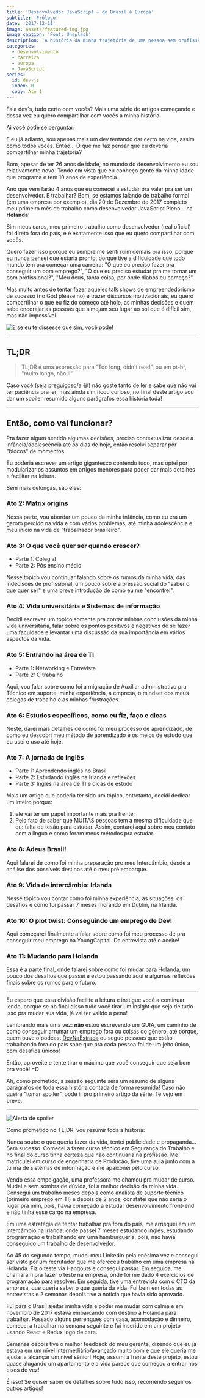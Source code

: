 ```yaml
---
title: 'Desenvolvedor JavaScript — do Brasil à Europa'
subtitle: 'Prólogo'
date: '2017-12-11'
image: assets/featured-img.jpg
image_caption: 'Font: Unsplash'
description: 'A história da minha trajetória de uma pessoa sem profissão no Brasil até me tornar um desenvolvedor na Holanda.'
categories:
  - desenvolvimento
  - carreira
  - europa
  - JavaScript
series:
  id: dev-js
  index: 0
  copy: Ato 1
---
```


Fala dev's, tudo certo com vocês? Mais uma série de artigos começando e dessa vez eu quero compartilhar com vocês a minha história.

Ai você pode se perguntar:

<gif src="https://media.giphy.com/media/3o6gaYez5IKFNoLbI4/giphy.gif" caption="Man, quem é tu na fila do pão?"></gif>

E eu já adianto, sou apenas mais um dev tentando dar certo na vida, assim como todos vocês. Então… O que me faz pensar que eu deveria compartilhar minha trajetória?

Bom, apesar de ter 26 anos de idade, no mundo do desenvolvimento eu sou relativamente novo. Tendo em vista que eu conheço gente da minha idade que programa e tem 10 anos de experiência.

Ano que vem farão 4 anos que eu comecei a estudar pra valer pra ser um desenvolvedor. E trabalhar? Bom, se estamos falando de trabalho formal (em uma empresa por exemplo), dia 20 de Dezembro de 2017 completo meu primeiro mês de trabalho como desenvolvedor JavaScript Pleno… na **Holanda**!

Sim meus caros, meu primeiro trabalho como desenvolvedor (real oficial) foi direto fora do país, e é exatamente isso que eu quero compartilhar com vocês.

Quero fazer isso porque eu sempre me senti ruim demais pra isso, porque eu nunca pensei que estaria pronto, porque tive a dificuldade que todo mundo tem pra começar uma carreira: "O que eu preciso fazer pra conseguir um bom emprego?", "O que eu preciso estudar pra me tornar um bom profissional?", "Meu deus, tanta coisa, por onde diabos eu começo?".

Mas muito antes de tentar fazer aqueles talk shows de empreendedorismo de sucesso (no God please no) e trazer discursos motivacionais, eu quero compartilhar o que eu fiz do começo até hoje, as minhas decisões e quem sabe encorajar as pessoas que almejam seu lugar ao sol que é difícil sim, mas não impossível.

![E se eu te dissesse que sim, você pode!](./assets/what-if.png)

---

## TL;DR

> TL;DR é uma expressão para "Too long, didn't read", ou em pt-br, "muito longo, não li"

Caso você (seja preguiçoso/a 😆) não goste tanto de ler e sabe que não vai ter paciência pra ler, mas ainda sim ficou curioso, no final deste artigo vou dar um spoiler resumido alguns parágrafos essa história toda!

---

## Então, como vai funcionar?

Pra fazer algum sentido algumas decisões, preciso contextualizar desde a infância/adolescência até os dias de hoje, então resolvi separar por "blocos" de momentos.

Eu poderia escrever um artigo gigantesco contendo tudo, mas optei por modularizar os assuntos em artigos menores para poder dar mais detalhes e facilitar na leitura.

Sem mais delongas, são eles:

<!-- TODO: LINK ALL TEXTS HERE WHEN IT FINISHES THE MIGRATION -->

### Ato 2: Matrix origins

Nessa parte, vou abordar um pouco da minha infância, como eu era um garoto perdido na vida e com vários problemas, até minha adolescência e meu início na vida de "trabalhador brasileiro".

### Ato 3: O que você quer ser quando crescer?

- Parte 1: Colegial
- Parte 2: Pós ensino médio

Nesse tópico vou continuar falando sobre os rumos da minha vida, das indecisões de profissional, um pouco sobre a pressão social do "saber o que quer ser" e uma breve introdução de como eu me "encontrei".

### Ato 4: Vida universitária e Sistemas de informação

Decidi escrever um tópico somente pra contar minhas conclusões da minha vida universitária, falar sobre os pontos positivos e negativos de se fazer uma faculdade e levantar uma discussão da sua importância em vários aspectos da vida.

### Ato 5: Entrando na área de TI

- Parte 1: Networking e Entrevista
- Parte 2: O trabalho

Aqui, vou falar sobre como foi a migração de Auxiliar administrativo pra Técnico em suporte, minha experiência, a empresa, o mindset dos meus colegas de trabalho e as minhas frustrações.

### Ato 6: Estudos específicos, como eu fiz, faço e dicas

Neste, darei mais detalhes de como foi meu processo de aprendizado, de como eu descobri meu método de aprendizado e os meios de estudo que eu usei e uso até hoje.

### Ato 7: A jornada do inglês

- Parte 1: Aprendendo inglês no Brasil
- Parte 2: Estudando inglês na Irlanda e reflexões
- Parte 3: Inglês na área de TI e dicas de estudo

Mais um artigo que poderia ter sido um tópico, entretanto, decidi dedicar um inteiro porque:

1. ele vai ter um papel importante mais pra frente;
1. Pelo fato de saber que MUITAS pessoas tem a mesma dificuldade que eu: falta de tesão para estudar. Assim, contarei aqui sobre meu contato com a língua e como foram meus métodos pra estudar.

### Ato 8: Adeus Brasil!

Aqui falarei de como foi minha preparação pro meu Intercâmbio, desde a análise dos possíveis destinos até o meu pré embarque.

### Ato 9: Vida de intercâmbio: Irlanda

Nesse tópico vou contar como foi minha experiência, as situações, os desafios e como foi passar 7 meses morando em Dublin, na Irlanda.

### Ato 10: O plot twist: Conseguindo um emprego de Dev!

Aqui começarei finalmente a falar sobre como foi meu processo de pra conseguir meu emprego na YoungCapital. Da entrevista até o aceite!

### Ato 11: Mudando para Holanda

Essa é a parte final, onde falarei sobre como foi mudar para Holanda, um pouco dos desafios que passei e estou passando aqui e algumas reflexões finais sobre os rumos para o futuro.

---

Eu espero que essa divisão facilite a leitura e instigue você a continuar lendo, porque se no final disso tudo você tirar um insight que seja de tudo isso pra mudar sua vida, já vai ter valido a pena!

Lembrando mais uma vez: **não** estou escrevendo um GUIA, um caminho de como conseguir arrumar um emprego fora ou coisas do gênero, até porque, quem ouve o podcast [DevNaEstrada](https://devnaestrada.com.br/) ou segue pessoas que estão trabalhando fora do país sabe que pra cada pessoa foi de um jeito único, com desafios únicos!

Então, aproveite e tente tirar o máximo que você conseguir que seja bom pra você! =D

Ah, como prometido, a sessão seguinte será um resumo de alguns parágrafos de toda essa história contada de forma resumida! Caso não queira "tomar spoiler", pode ir pro primeiro artigo da série. Te vejo em breve.

---

![Alerta de spoiler](./assets/spoiler-alert.png)

Como prometido no TL;DR, vou resumir toda a história:

Nunca soube o que queria fazer da vida, tentei publicidade e propaganda… Sem sucesso. Comecei a fazer curso técnico em Segurança do Trabalho e no final do curso tinha certeza que não continuaria na profissão. Me matriculei em curso de engenharia de Produção, tive uma aula junto com a turma de sistemas de informação e me apaixonei pelo curso.

Vendo essa empolgação, uma professora me chamou pra mudar de curso. Mudei e sem sombra de dúvida, foi a melhor decisão da minha vida. Consegui um trabalho meses depois como analista de suporte técnico (primeiro emprego em TI) e depois de 2 anos, constatei que não seria o lugar pra mim, pois, havia começado a estudar desenvolvimento front-end e não tinha esse cargo na empresa.

Em uma estratégia de tentar trabalhar pra fora do país, me arrisquei em um intercâmbio na Irlanda, onde passei 7 meses estudando inglês, estudando programação e trabalhando em uma hamburgueria, pois, não havia conseguido um trabalho de desenvolvedor.

Ao 45 do segundo tempo, mudei meu LinkedIn pela enésima vez e consegui ser visto por um recrutador que me ofereceu trabalho em uma empresa na Holanda. Fiz o teste via Hangouts e consegui passar. Em seguida, me chamaram pra fazer o teste na empresa, onde foi me dado 4 exercícios de programação para resolver. Em seguida, tive uma entrevista com o CTO da empresa, que queria saber o que queria da vida. Fui bem em todas as entrevistas e 2 semanas depois tive a noticia que havia sido aprovado.

Fui para o Brasil ajeitar minha vida e poder me mudar com calma e em novembro de 2017 estava embarcando com destino a Holanda para trabalhar. Passado alguns perrengues com casa, acomodação e dinheiro, comecei a trabalhar na semana seguinte e fui inserido em um projeto usando React e Redux logo de cara.

Semanas depois tive o melhor feedback do meu gerente, dizendo que eu já estava em um nível intermediário/avançado muito bom e que ele queria me ajudar a alcançar um nível sênior! Hoje, assumi a frente deste projeto, estou quase alugando um apartamento e a vida parece que começou a entrar nos eixos de vez!

É isso! Se quiser saber de detalhes sobre tudo isso, recomendo seguir os outros artigos!
